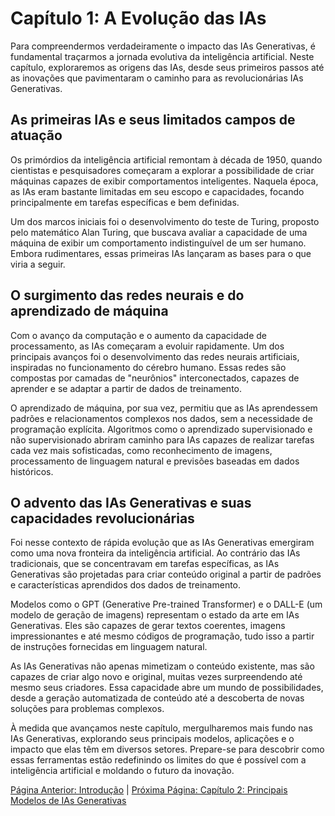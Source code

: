 # Capítulo 1: A Evolução das IAs

Para compreendermos verdadeiramente o impacto das IAs Generativas, é fundamental traçarmos a jornada evolutiva da inteligência artificial. Neste capítulo, exploraremos as origens das IAs, desde seus primeiros passos até as inovações que pavimentaram o caminho para as revolucionárias IAs Generativas.

## As primeiras IAs e seus limitados campos de atuação

Os primórdios da inteligência artificial remontam à década de 1950, quando cientistas e pesquisadores começaram a explorar a possibilidade de criar máquinas capazes de exibir comportamentos inteligentes. Naquela época, as IAs eram bastante limitadas em seu escopo e capacidades, focando principalmente em tarefas específicas e bem definidas.

Um dos marcos iniciais foi o desenvolvimento do teste de Turing, proposto pelo matemático Alan Turing, que buscava avaliar a capacidade de uma máquina de exibir um comportamento indistinguível de um ser humano. Embora rudimentares, essas primeiras IAs lançaram as bases para o que viria a seguir.

## O surgimento das redes neurais e do aprendizado de máquina

Com o avanço da computação e o aumento da capacidade de processamento, as IAs começaram a evoluir rapidamente. Um dos principais avanços foi o desenvolvimento das redes neurais artificiais, inspiradas no funcionamento do cérebro humano. Essas redes são compostas por camadas de "neurônios" interconectados, capazes de aprender e se adaptar a partir de dados de treinamento.

O aprendizado de máquina, por sua vez, permitiu que as IAs aprendessem padrões e relacionamentos complexos nos dados, sem a necessidade de programação explícita. Algoritmos como o aprendizado supervisionado e não supervisionado abriram caminho para IAs capazes de realizar tarefas cada vez mais sofisticadas, como reconhecimento de imagens, processamento de linguagem natural e previsões baseadas em dados históricos.

## O advento das IAs Generativas e suas capacidades revolucionárias

Foi nesse contexto de rápida evolução que as IAs Generativas emergiram como uma nova fronteira da inteligência artificial. Ao contrário das IAs tradicionais, que se concentravam em tarefas específicas, as IAs Generativas são projetadas para criar conteúdo original a partir de padrões e características aprendidos dos dados de treinamento.

Modelos como o GPT (Generative Pre-trained Transformer) e o DALL-E (um modelo de geração de imagens) representam o estado da arte em IAs Generativas. Eles são capazes de gerar textos coerentes, imagens impressionantes e até mesmo códigos de programação, tudo isso a partir de instruções fornecidas em linguagem natural.

As IAs Generativas não apenas mimetizam o conteúdo existente, mas são capazes de criar algo novo e original, muitas vezes surpreendendo até mesmo seus criadores. Essa capacidade abre um mundo de possibilidades, desde a geração automatizada de conteúdo até a descoberta de novas soluções para problemas complexos.

À medida que avançamos neste capítulo, mergulharemos mais fundo nas IAs Generativas, explorando seus principais modelos, aplicações e o impacto que elas têm em diversos setores. Prepare-se para descobrir como essas ferramentas estão redefinindo os limites do que é possível com a inteligência artificial e moldando o futuro da inovação.

[Página Anterior: Introdução](introducao.md) | [Próxima Página: Capítulo 2: Principais Modelos de IAs Generativas](capitulo_2.md)
